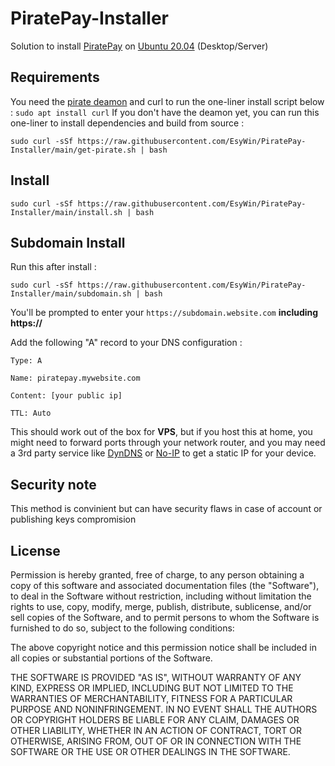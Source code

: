 # PiratePay-Installer

Solution to install [PiratePay](https://github.com/CryptocurrencyCheckout/PiratePay) on [Ubuntu 20.04](https://ubuntu.com/download) (Desktop/Server)

## Requirements

You need the [pirate deamon](https://github.com/PirateNetwork/pirate) and curl to run the one-liner install script below : `sudo apt install curl`
If you don't have the deamon yet, you can run this one-liner to install dependencies and build from source :

```shell
sudo curl -sSf https://raw.githubusercontent.com/EsyWin/PiratePay-Installer/main/get-pirate.sh | bash
```

## Install

```shell
sudo curl -sSf https://raw.githubusercontent.com/EsyWin/PiratePay-Installer/main/install.sh | bash
```

## Subdomain Install

Run this after install :

```shell
sudo curl -sSf https://raw.githubusercontent.com/EsyWin/PiratePay-Installer/main/subdomain.sh | bash
```

You'll be prompted to enter your `https://subdomain.website.com` **including https://**

Add the following "A" record to your DNS configuration :

```
Type: A

Name: piratepay.mywebsite.com

Content: [your public ip]

TTL: Auto
```

This should work out of the box for **VPS**, but if you host this at home, you might need to forward ports through your network router, and you may need a 3rd party service like [DynDNS](https://account.dyn.com/) or [No-IP](https://www.noip.com/) to get a static IP for your device.

## Security note

This method is convinient but can have security flaws in case of account or publishing keys compromision

## License

Permission is hereby granted, free of charge, to any person obtaining a copy of this software and associated documentation files (the "Software"), to deal in the Software without restriction, including without limitation the rights to use, copy, modify, merge, publish, distribute, sublicense, and/or sell copies of the Software, and to permit persons to whom the Software is furnished to do so, subject to the following conditions:

The above copyright notice and this permission notice shall be included in all copies or substantial portions of the Software.

THE SOFTWARE IS PROVIDED "AS IS", WITHOUT WARRANTY OF ANY KIND, EXPRESS OR IMPLIED, INCLUDING BUT NOT LIMITED TO THE WARRANTIES OF MERCHANTABILITY, FITNESS FOR A PARTICULAR PURPOSE AND NONINFRINGEMENT. IN NO EVENT SHALL THE AUTHORS OR COPYRIGHT HOLDERS BE LIABLE FOR ANY CLAIM, DAMAGES OR OTHER LIABILITY, WHETHER IN AN ACTION OF CONTRACT, TORT OR OTHERWISE, ARISING FROM, OUT OF OR IN CONNECTION WITH THE SOFTWARE OR THE USE OR OTHER DEALINGS IN THE SOFTWARE.

